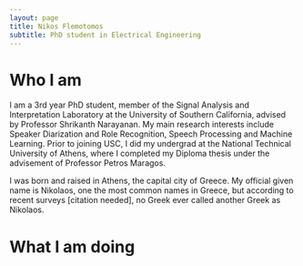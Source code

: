 ```yaml
---
layout: page
title: Nikos Flemotomos
subtitle: PhD student in Electrical Engineering
---
```


# Who I am
I am a 3rd year PhD student, member of the Signal Analysis and Interpretation Laboratory at the University of Southern California, advised by Professor Shrikanth Narayanan. My main research interests include Speaker Diarization and Role Recognition, Speech Processing and Machine Learning. Prior to joining USC, I did my undergrad at the National Technical University of Athens, where I completed my Diploma thesis under the advisement of Professor Petros Maragos.

I was born and raised in Athens, the capital city of Greece. My official given name is Nikolaos, one the most common names in Greece, but according to recent surveys [citation needed], no Greek ever called another Greek as Nikolaos.

# What I am doing
